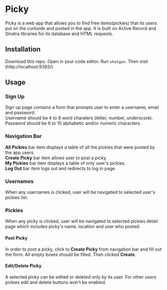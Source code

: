 # Picky

Picky is a web app that allows you to find free items(pickies) that its users put on the curbside and posted in the app. It is built on Active Record and Sinatra libraries for its database and HTML requests.

## Installation

Download this repo. Open in your code editor. Run ```shotgun```. Then visit (http://localhost:9393/)


## Usage


### Sign Up

Sign up page contains a form that prompts user to enter a username, email and password.  
Username should be 4 to 8 word charaters (letter, number, underscore).    
Password should be 6 to 10 alphabetic and/or numeric characters.  

### Navigation Bar

**All Pickies** bar item displays a table of all the pickies that were posted by the app users.  
**Create Picky** bar item allows user to post a picky.  
**My Pickies** bar item displays a table of only user's pickies.  
**Log Out** bar item logs out and redirects to log in page.  

### Usernames

When any usernames is clicked, user will be navigated to selected user's pickies list.

### Pickies

When any picky is clicked, user will be navigated to selected pickies detail page which includes picky's name, location and user who posted.  
#### Post Picky
In order to post a picky, click to **Create Picky** from navigation bar and fill out the form. All empty boxes should be filled. Then clicked **Create**.
#### Edit/Delete Picky
A selected picky can be edited or deleted only by its user. For other users pickies edit and delete buttons won't be enabled.





